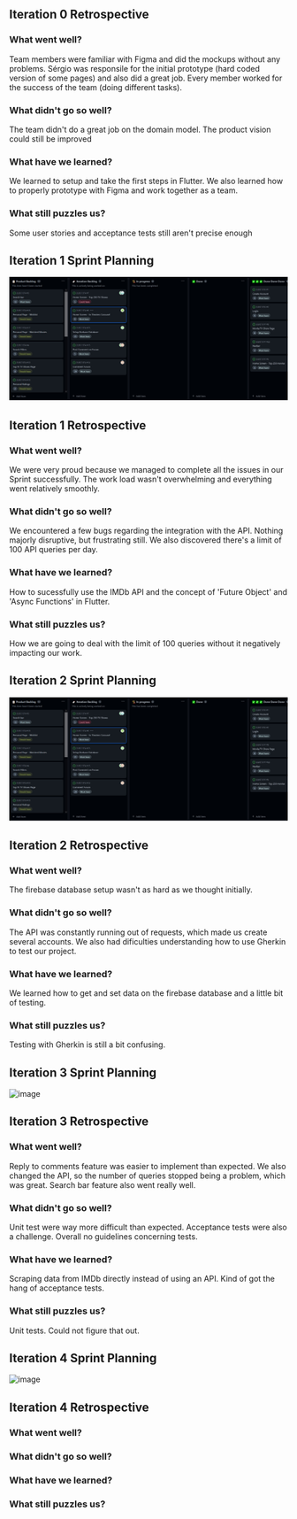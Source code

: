 ## Iteration 0 Retrospective
### What went well?
Team members were familiar with Figma and did the mockups without any problems. Sérgio was responsile for the initial prototype (hard coded version of some pages) and also did a great job. Every member worked for the success of the team (doing different tasks).

### What didn't go so well?
The team didn't do a great job on the domain model. The product vision could still be improved

### What have we learned?
We learned to setup and take the first steps in Flutter. We also learned how to properly prototype with Figma and work together as a team.

### What still puzzles us?
Some user stories and acceptance tests still aren't precise enough

## Iteration 1 Sprint Planning
![image](images/Iteration1_Backlog.jpg)

## Iteration 1 Retrospective
### What went well?
We were very proud because we managed to complete all the issues in our Sprint successfully. The work load wasn't overwhelming and everything went relatively smoothly.


### What didn't go so well?
We encountered a few bugs regarding the integration with the API. Nothing majorly disruptive, but frustrating still. We also discovered there's a limit of 100 API queries per day.


### What have we learned?
How to sucessfully use the IMDb API and the concept of 'Future Object' and 'Async Functions' in Flutter.


### What still puzzles us?
How we are going to deal with the limit of 100 queries without it negatively impacting our work.

## Iteration 2 Sprint Planning
![image](images/Iteration2_Backlog.jpeg)


## Iteration 2 Retrospective
### What went well?
The firebase database setup wasn't as hard as we thought initially.

### What didn't go so well?
The API was constantly running out of requests, which made us create several accounts. We also had dificulties understanding how to use Gherkin to test our project.

### What have we learned?
We learned how to get and set data on the firebase database and a little bit of testing.


### What still puzzles us?
Testing with Gherkin is still a bit confusing.

## Iteration 3 Sprint Planning
![image](https://user-images.githubusercontent.com/92639425/236264398-2be89824-f4a9-4a2b-b4e4-dba6c0a86c39.png)

## Iteration 3 Retrospective
### What went well?
Reply to comments feature was easier to implement than expected. We also changed the API, so the number of queries stopped being a problem, which was great. Search bar feature also went really well.

### What didn't go so well?
Unit test were way more difficult than expected. Acceptance tests were also a challenge. Overall no guidelines concerning tests.

### What have we learned?
Scraping data from IMDb directly instead of using an API. Kind of got the hang of acceptance tests.

### What still puzzles us?
Unit tests. Could not figure that out.


## Iteration 4 Sprint Planning
![image](https://user-images.githubusercontent.com/92639425/236264398-2be89824-f4a9-4a2b-b4e4-dba6c0a86c39.png)

## Iteration 4 Retrospective
### What went well?

### What didn't go so well?

### What have we learned?

### What still puzzles us?


